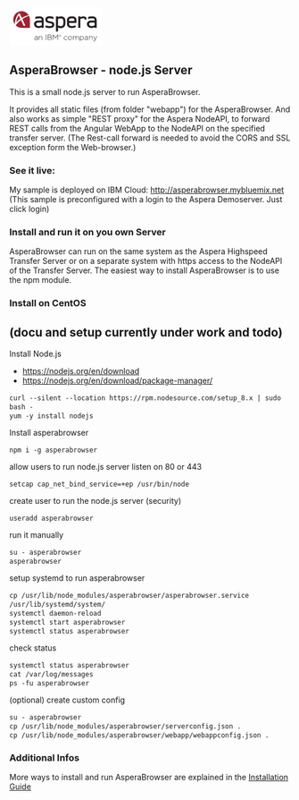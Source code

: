 ![](/doc/img/aspera.png)
## AsperaBrowser -  node.js Server

This is a small node.js server to run AsperaBrowser.

It provides all static files (from folder "webapp") for the AsperaBrowser. And also works as simple "REST proxy" for the Aspera NodeAPI, to forward REST calls from the Angular WebApp to the NodeAPI on the specified transfer server.
(The Rest-call forward is needed to avoid the CORS and SSL exception form the Web-browser.)

### See it live:
My sample is deployed on IBM Cloud:
http://asperabrowser.mybluemix.net
(This sample is preconfigured with a login to the Aspera Demoserver. Just click login)

### Install and run it on you own Server

AsperaBrowser can run on the same system as the Aspera Highspeed Transfer Server or on a separate system with https access to the NodeAPI of the Transfer Server.
The easiest way to install AsperaBrowser is to use the npm module.

### Install on CentOS
## (docu and setup currently under work and todo)

Install Node.js
- https://nodejs.org/en/download
- https://nodejs.org/en/download/package-manager/

```
curl --silent --location https://rpm.nodesource.com/setup_8.x | sudo bash -
yum -y install nodejs
```

Install asperabrowser
```
npm i -g asperabrowser
```

allow users to run node.js server listen on 80 or 443
```
setcap cap_net_bind_service=+ep /usr/bin/node
```

create user to run the node.js server (security)
```
useradd asperabrowser
```

run it manually
```
su - asperabrowser
asperabrowser
```

setup systemd to run asperabrowser
```
cp /usr/lib/node_modules/asperabrowser/asperabrowser.service /usr/lib/systemd/system/
systemctl daemon-reload
systemctl start asperabrowser
systemctl status asperabrowser
```

check status
```
systemctl status asperabrowser
cat /var/log/messages
ps -fu asperabrowser
```

(optional) create custom config
```
su - asperabrowser
cp /usr/lib/node_modules/asperabrowser/serverconfig.json .
cp /usr/lib/node_modules/asperabrowser/webapp/webappconfig.json .

```
### Additional Infos
More ways to install and run AsperaBrowser are explained in the
[Installation Guide](/doc/Installation_Guide.md)
